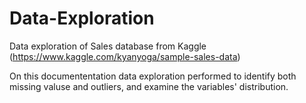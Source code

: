 # Data-Exploration
Data exploration of Sales database from Kaggle (https://www.kaggle.com/kyanyoga/sample-sales-data) 

On this documententation data exploration performed to identify both missing valuse and outliers, and examine the variables' distribution. 
